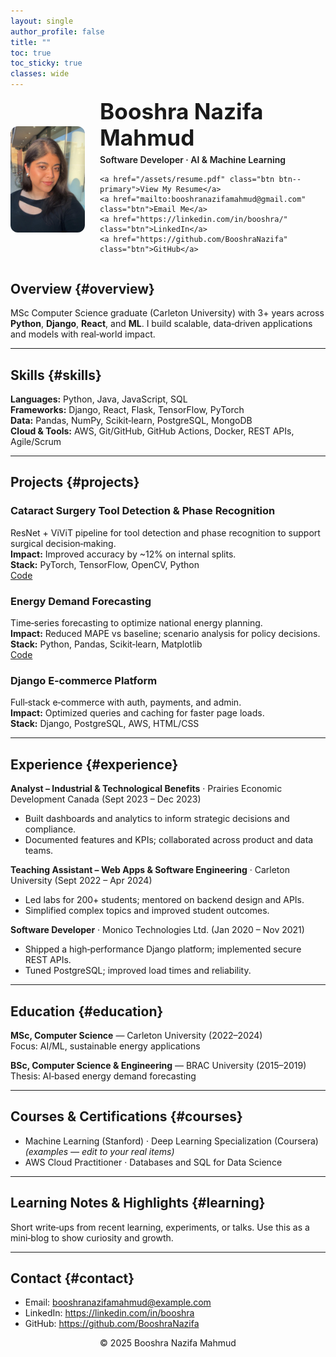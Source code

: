 ```yaml
---
layout: single
author_profile: false
title: ""
toc: true
toc_sticky: true
classes: wide
---
```


<style>
  .hero { display:flex; align-items:center; gap:24px; margin: 6px 0 24px; }
  .hero__img img{ width:170px; height:170px; object-fit:cover; border-radius:12px; }
  .hero__text h1{ margin:0 0 6px; font-size:2.2rem; line-height:1.2; }
  .hero__text p{ margin:0 0 12px; font-weight:600; }
  @media (max-width: 720px){
    .hero{ flex-direction:column; align-items:flex-start; }
    .hero__img img{ width:120px; height:120px; }
  }
</style>

<div class="hero">
  <div class="hero__img">
    <img src="/assets/images/image.jpg" alt="Booshra Nazifa Mahmud">
  </div>
  <div class="hero__text">
    <h1>Booshra Nazifa Mahmud</h1>
    <p>Software Developer · AI & Machine Learning</p>

    <a href="/assets/resume.pdf" class="btn btn--primary">View My Resume</a>
    <a href="mailto:booshranazifamahmud@gmail.com" class="btn">Email Me</a>
    <a href="https://linkedin.com/in/booshra/" class="btn">LinkedIn</a>
    <a href="https://github.com/BooshraNazifa" class="btn">GitHub</a>
  </div>
</div>




## Overview {#overview}
MSc Computer Science graduate (Carleton University) with 3+ years across **Python**, **Django**, **React**, and **ML**. I build scalable, data‑driven applications and models with real‑world impact.

---

## Skills {#skills}
**Languages:** Python, Java, JavaScript, SQL  
**Frameworks:** Django, React, Flask, TensorFlow, PyTorch  
**Data:** Pandas, NumPy, Scikit‑learn, PostgreSQL, MongoDB  
**Cloud & Tools:** AWS, Git/GitHub, GitHub Actions, Docker, REST APIs, Agile/Scrum

---

## Projects {#projects}

### Cataract Surgery Tool Detection & Phase Recognition
ResNet + ViViT pipeline for tool detection and phase recognition to support surgical decision‑making.  
**Impact:** Improved accuracy by ~12% on internal splits.  
**Stack:** PyTorch, TensorFlow, OpenCV, Python  
[Code](https://github.com/BooshraNazifa/cataract_surgery) 

### Energy Demand Forecasting
Time‑series forecasting to optimize national energy planning.  
**Impact:** Reduced MAPE vs baseline; scenario analysis for policy decisions.  
**Stack:** Python, Pandas, Scikit‑learn, Matplotlib  
[Code](https://github.com/Booshra/NIDS-using-RF-and-CNN-BiLSTM)

### Django E‑commerce Platform
Full‑stack e‑commerce with auth, payments, and admin.  
**Impact:** Optimized queries and caching for faster page loads.  
**Stack:** Django, PostgreSQL, AWS, HTML/CSS  


---

## Experience {#experience}

**Analyst – Industrial & Technological Benefits** · Prairies Economic Development Canada (Sept 2023 – Dec 2023)  
- Built dashboards and analytics to inform strategic decisions and compliance.  
- Documented features and KPIs; collaborated across product and data teams.

**Teaching Assistant – Web Apps & Software Engineering** · Carleton University (Sept 2022 – Apr 2024)  
- Led labs for 200+ students; mentored on backend design and APIs.  
- Simplified complex topics and improved student outcomes.

**Software Developer** · Monico Technologies Ltd. (Jan 2020 – Nov 2021)  
- Shipped a high‑performance Django platform; implemented secure REST APIs.  
- Tuned PostgreSQL; improved load times and reliability.

---

## Education {#education}
**MSc, Computer Science** — Carleton University (2022–2024)  
Focus: AI/ML, sustainable energy applications

**BSc, Computer Science & Engineering** — BRAC University (2015–2019)  
Thesis: AI‑based energy demand forecasting

---

## Courses & Certifications {#courses}
- Machine Learning (Stanford) · Deep Learning Specialization (Coursera) *(examples — edit to your real items)*  
- AWS Cloud Practitioner · Databases and SQL for Data Science

---

## Learning Notes & Highlights {#learning}
Short write‑ups from recent learning, experiments, or talks. Use this as a mini‑blog to show curiosity and growth.

---

## Contact {#contact}
- Email: booshranazifamahmud@example.com  
- LinkedIn: https://linkedin.com/in/booshra  
- GitHub: https://github.com/BooshraNazifa

<p align="center">© 2025 Booshra Nazifa Mahmud</p>
